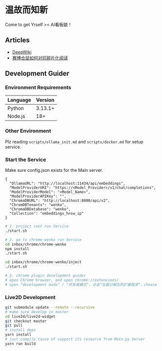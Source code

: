 # 温故而知新

Come to get Yrself >< AI看板娘！

## Articles
- [DeepWiki](https://deepwiki.com/daijinru/wenko)
- [赛博仓鼠如何对抗碎片化阅读](https://mp.weixin.qq.com/s/hZ32EHZI1DGfCgnrbmCVwQ)

## Development Guider

### Environment Requirements

| Language | Version |
|----------|---------|
| Python       | 3.13.1+   |
| Node.js  | 18+     |

### Other Environment

Plz reading `scripts/ollama_init.md` and `scripts/docker.md` for setup service.

### Start the Service

Make sure config.json exists for the Main server.

```
{
  "OllamaURL": "http://localhost:11434/api/embeddings",
  "ModelProviderURI": "https://<Model_Provider>/v1/chat/completions",
  "ModelProviderModel": "<Model_Name>",
  "ModelProviderAPIKey": "",
  "ChromaDBURL": "http://localhost:8000/api/v2",
  "ChromDBTenants": "wenko",
  "ChromaDBDatabase": "wenko",
  "Collection": "embeddings_hnsw_ip"
}

```

```bash
# 1. project root run Service
./start.sh

# 2. go to chrome-wenko run Service
cd inbox/chrome/chrome-wenko
npm install
./start.sh

cd inbox/chrome/chrome-wenko/inject
./start.sh

# 3. chrome plugin development guider
# open Chrome browser, and open chrome://extensions/
# open “development mode” / "开发者模式"，点击“加载已解压的扩展程序”，choose `chrome-wenko/build`
```

### Live2D Development

```bash
git submodule update --remote --recursive
# make sure develop in master
cd live2d/live2d-widget
git checkout master
git pull
# install deps
yarn install
# just compile cause of support its resource from Main.py Server
yarn run build 
```

